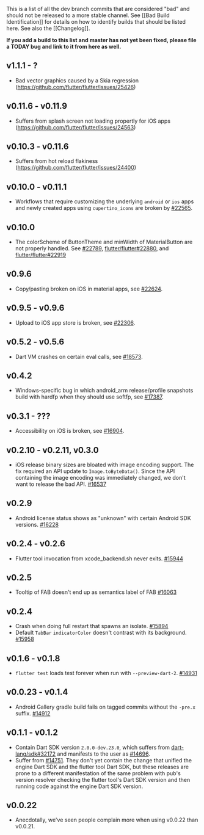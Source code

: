 This is a list of all the dev branch commits that are considered "bad" and should not be released to a more stable channel. See [[Bad Build Identification]] for details on how to identify builds that should be listed here. See also the [[Changelog]].

**If you add a build to this list and master has not yet been fixed, please file a TODAY bug and link to it from here as well.**

## v1.1.1 - ?
* Bad vector graphics caused by a Skia regression (https://github.com/flutter/flutter/issues/25426)

## v0.11.6 - v0.11.9
* Suffers from splash screen not loading propertly for iOS apps (https://github.com/flutter/flutter/issues/24563)

## v0.10.3 - v0.11.6
* Suffers from hot reload flakiness (https://github.com/flutter/flutter/issues/24400)

## v0.10.0 - v0.11.1
* Workflows that require customizing the underlying `android` or `ios` apps and newly created apps using `cupertino_icons` are broken by [#22565](https://github.com/flutter/flutter/pull/22565).

## v0.10.0
* The colorScheme of ButtonTheme and minWidth of MaterialButton are not properly handled. See [#22789](https://github.com/flutter/flutter/issues/22789), [flutter/flutter#22880](https://github.com/flutter/flutter/pull/22880), and [flutter/flutter#22919](https://github.com/flutter/flutter/pull/22919)

## v0.9.6
* Copy/pasting broken on iOS in material apps, see [#22624](https://github.com/flutter/flutter/issues/22624).

## v0.9.5 - v0.9.6
* Upload to iOS app store is broken, see [#22306](https://github.com/flutter/flutter/issues/22306).

## v0.5.2 - v0.5.6
* Dart VM crashes on certain eval calls, see [#18573](https://github.com/flutter/flutter/issues/18573).

## v0.4.2

* Windows-specific bug in which android_arm release/profile snapshots build with hardfp when they should use softfp, see [#17387](https://github.com/flutter/flutter/issues/17387).

## v0.3.1 - ???

* Accessibility on iOS is broken, see [#16904](https://github.com/flutter/flutter/issues/16904).

## v0.2.10 - v0.2.11, v0.3.0

* iOS release binary sizes are bloated with image encoding support. The fix required an API update to `Image.toByteData()`.  Since the API containing the image encoding was immediately changed, we don't want to release the bad API. [#16537](https://github.com/flutter/flutter/issues/16537)

## v0.2.9

* Android license status shows as "unknown" with certain Android SDK versions. [#16228](https://github.com/flutter/flutter/issues/16228)

## v0.2.4 - v0.2.6

* Flutter tool invocation from xcode_backend.sh never exits. [#15944](https://github.com/flutter/flutter/issues/15944)

## v0.2.5

* Tooltip of FAB doesn't end up as semantics label of FAB [#16063](https://github.com/flutter/flutter/issues/16063)

## v0.2.4

* Crash when doing full restart that spawns an isolate. [#15894](https://github.com/flutter/flutter/issues/15894)
* Default `TabBar` `indicatorColor` doesn't contrast with its background. [#15958](https://github.com/flutter/flutter/issues/15958)

## v0.1.6 - v0.1.8

* `flutter test` loads test forever when run with `--preview-dart-2`. [#14931](https://github.com/flutter/flutter/issues/14931)

## v0.0.23 - v0.1.4

* Android Gallery gradle build fails on tagged commits without the `-pre.x` suffix. [#14912](https://github.com/flutter/flutter/issues/14912)

## v0.1.1 - v0.1.2

* Contain Dart SDK version `2.0.0-dev.23.0`, which suffers from [dart-lang/sdk#32172](https://github.com/dart-lang/sdk/issues/32172) and manifests to the user as [#14696](https://github.com/flutter/flutter/issues/14696).
* Suffer from [#14751](https://github.com/flutter/flutter/issues/14751).  They don't yet contain the change that unified the engine Dart SDK and the flutter tool Dart SDK, but these releases are prone to a different manifestation of the same problem with pub's version resolver checking the flutter tool's Dart SDK version and then running code against the engine Dart SDK version. 

## v0.0.22

* Anecdotally, we've seen people complain more when using v0.0.22 than v0.0.21.
